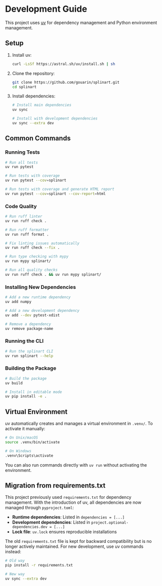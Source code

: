 # Development Guide

This project uses [uv](https://docs.astral.sh/uv/) for dependency management and Python environment management.

## Setup

1. Install uv:
   ```bash
   curl -LsSf https://astral.sh/uv/install.sh | sh
   ```

2. Clone the repository:
   ```bash
   git clone https://github.com/gouarin/splinart.git
   cd splinart
   ```

3. Install dependencies:
   ```bash
   # Install main dependencies
   uv sync

   # Install with development dependencies
   uv sync --extra dev
   ```

## Common Commands

### Running Tests
```bash
# Run all tests
uv run pytest

# Run tests with coverage
uv run pytest --cov=splinart

# Run tests with coverage and generate HTML report
uv run pytest --cov=splinart --cov-report=html
```

### Code Quality
```bash
# Run ruff linter
uv run ruff check .

# Run ruff formatter
uv run ruff format .

# Fix linting issues automatically
uv run ruff check --fix .

# Run type checking with mypy
uv run mypy splinart/

# Run all quality checks
uv run ruff check . && uv run mypy splinart/
```

### Installing New Dependencies
```bash
# Add a new runtime dependency
uv add numpy

# Add a new development dependency
uv add --dev pytest-xdist

# Remove a dependency
uv remove package-name
```

### Running the CLI
```bash
# Run the splinart CLI
uv run splinart --help
```

### Building the Package
```bash
# Build the package
uv build

# Install in editable mode
uv pip install -e .
```

## Virtual Environment

uv automatically creates and manages a virtual environment in `.venv/`. To activate it manually:

```bash
# On Unix/macOS
source .venv/bin/activate

# On Windows
.venv\Scripts\activate
```

You can also run commands directly with `uv run` without activating the environment.

## Migration from requirements.txt

This project previously used `requirements.txt` for dependency management. With the introduction of uv, all dependencies are now managed through `pyproject.toml`:

- **Runtime dependencies**: Listed in `dependencies = [...]`
- **Development dependencies**: Listed in `project.optional-dependencies.dev = [...]`
- **Lock file**: `uv.lock` ensures reproducible installations

The old `requirements.txt` file is kept for backward compatibility but is no longer actively maintained. For new development, use uv commands instead:

```bash
# Old way
pip install -r requirements.txt

# New way
uv sync --extra dev
```

